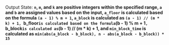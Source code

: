 Output State: **`n`, `m`, and `k` are positive integers within the specified range, `a` and `b` are assigned values based on the input, `a_floor` is calculated based on the formula `(a - 1) % m + 1`, `a_block` is calculated as `(a - 1) // (m * k) + 1, `b_floor` is calculated based on the formula `(b - 1) % m + 1`, `b_block` is calculated as `(b - 1) // (m * k) + 1, and `min_block_time` is calculated as `min(abs(a_block - b_block), n - abs(a_block - b_block)) * 15`**